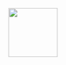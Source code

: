 <div id="header" align="center">
  <img src="https://www.google.com/url?sa=i&url=https%3A%2F%2Fwww.wallpaperflare.com%2Fsearch%3Fwallpaper%3Dbattle%2Bpainting&psig=AOvVaw1ISMNgHsVyU8n_GBUVcYxm&ust=1713248396575000&source=images&cd=vfe&opi=89978449&ved=0CBIQjRxqFwoTCID36ePJw4UDFQAAAAAdAAAAABAE" width="100"/>
</div>
